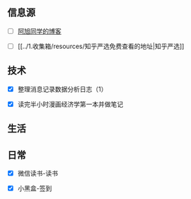 
## 信息源

- [ ] [阿旭同学的博客](https://axutongxue.top/)
- [ ] [[../1.收集箱/resources/知乎严选免费查看的地址|知乎严选]]


## 技术

- [x] 整理消息记录数据分析日志（1）
- [x] 读完半小时漫画经济学第一本并做笔记


## 生活



## 日常

- [x] 微信读书-读书
- [x] 小黑盒-签到

